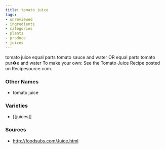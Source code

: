 ```yaml
---
title: tomato juice
tags:
- unreviewed
- ingredients
- categories
- plants
- produce
- juices
---
```

tomato juice equal parts tomato sauce and water OR equal parts tomato pur�e and water To make your own: See the Tomato Juice Recipe posted on Recipesource.com.

### Other Names

* tomato juice

### Varieties

* [[juices]]

### Sources
* http://foodsubs.com/Juice.html
